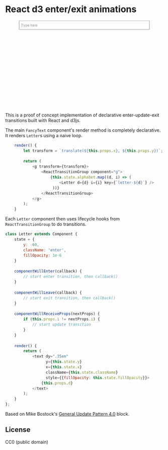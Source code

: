 
# React d3 enter/exit animations

![Gif of end result](typing.gif)

This is a proof of concept implementation of declarative enter-update-exit
transitions built with React and d3js.

The main `FancyText` component's render method is completely
declarative. It renders `Letter`s using a naive loop.

```javascript
    render() {
        let transform = `translate(${this.props.x}, ${this.props.y})`;

        return (
            <g transform={transform}>
                <ReactTransitionGroup component="g">
                    {this.state.alphabet.map((d, i) => (
                        <Letter d={d} i={i} key={`letter-${d}`} />
                     ))}
                </ReactTransitionGroup>
            </g>
        );
    }
```

Each `Letter` component then uses lifecycle hooks from
`ReactTransitionGroup` to do transitions.

```javascript
class Letter extends Component {
    state = {
        y: -60,
        className: 'enter',
        fillOpacity: 1e-6
    }

    componentWillEnter(callback) {
        // start enter transition, then callback()
    }

    componentWillLeave(callback) {
        // start exit transition, then callback()
    }

    componentWillReceiveProps(nextProps) {
        if (this.props.i != nextProps.i) {
            // start update transition
        }
    }

    render() {
        return (
            <text dy=".35em"
                  y={this.state.y}
                  x={this.state.x}
                  className={this.state.className}
                  style={{fillOpacity: this.state.fillOpacity}}>
                {this.props.d}
            </text>
        );
    }
};

```

Based on Mike Bostock's
[General Update Pattern 4.0](https://bl.ocks.org/mbostock/a8a5baa4c4a470cda598)
block.

## License

CC0 (public domain)
